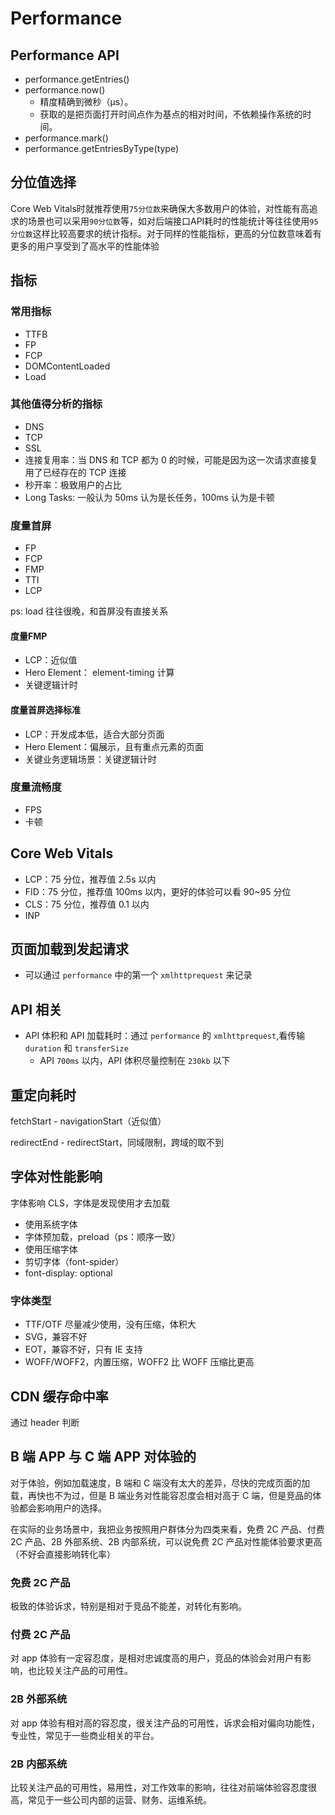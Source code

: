 # Performance

## Performance API
- performance.getEntries()
- performance.now()
  - 精度精确到微秒（μs）。
  - 获取的是把页面打开时间点作为基点的相对时间，不依赖操作系统的时间。
- performance.mark()
- performance.getEntriesByType(type)


## 分位值选择

Core Web Vitals时就推荐使用`75分位数`来确保大多数用户的体验，对性能有高追求的场景也可以采用`90分位数`等，如对后端接口API耗时的性能统计等往往使用`95分位数`这样比较高要求的统计指标。对于同样的性能指标，更高的分位数意味着有更多的用户享受到了高水平的性能体验

## 指标

### 常用指标
- TTFB
- FP
- FCP
- DOMContentLoaded
- Load

### 其他值得分析的指标

- DNS
- TCP
- SSL
- 连接复用率：当 DNS 和 TCP 都为 0 的时候，可能是因为这一次请求直接复用了已经存在的 TCP 连接
- 秒开率：极致用户的占比
- Long Tasks: 一般认为 50ms 认为是长任务，100ms 认为是卡顿

### 度量首屏
- FP
- FCP
- FMP
- TTI
- LCP

ps: load 往往很晚，和首屏没有直接关系

#### 度量FMP
- LCP：近似值
- Hero Element： element-timing 计算
- 关键逻辑计时

#### 度量首屏选择标准
- LCP：开发成本低，适合大部分页面
- Hero Element：偏展示，且有重点元素的页面
- 关键业务逻辑场景：关键逻辑计时

### 度量流畅度
- FPS
- 卡顿

## Core Web Vitals

- LCP：75 分位，推荐值 2.5s 以内
- FID：75 分位，推荐值 100ms 以内，更好的体验可以看 90~95 分位
- CLS：75 分位，推荐值 0.1 以内
- INP


## 页面加载到发起请求

- 可以通过 `performance` 中的第一个 `xmlhttprequest` 来记录

## API 相关
- API 体积和 API 加载耗时：通过 `performance` 的 `xmlhttprequest`,看传输 `duration` 和 `transferSize`
  - API `700ms` 以内，API 体积尽量控制在 `230kb` 以下


## 重定向耗时

fetchStart - navigationStart（近似值）

redirectEnd - redirectStart，同域限制，跨域的取不到

## 字体对性能影响

字体影响 CLS，字体是发现使用才去加载

- 使用系统字体
- 字体预加载，preload（ps：顺序一致）
- 使用压缩字体
- 剪切字体（font-spider）
- font-display: optional

### 字体类型
- TTF/OTF 尽量减少使用，没有压缩，体积大
- SVG，兼容不好
- EOT，兼容不好，只有 IE 支持
- WOFF/WOFF2，内置压缩，WOFF2 比 WOFF 压缩比更高

## CDN 缓存命中率
通过 header 判断

## B 端 APP 与 C 端 APP 对体验的

对于体验，例如加载速度，B 端和 C 端没有太大的差异，尽快的完成页面的加载，再快也不为过，但是 B 端业务对性能容忍度会相对高于 C 端，但是竞品的体验都会影响用户的选择。

在实际的业务场景中，我把业务按照用户群体分为四类来看，免费 2C 产品、付费 2C 产品、2B 外部系统、2B 内部系统，可以说免费 2C 产品对性能体验要求更高（不好会直接影响转化率）

### 免费 2C 产品
极致的体验诉求，特别是相对于竞品不能差，对转化有影响。

### 付费 2C 产品
对 app 体验有一定容忍度，是相对忠诚度高的用户，竞品的体验会对用户有影响，也比较关注产品的可用性。

### 2B 外部系统
对 app 体验有相对高的容忍度，很关注产品的可用性，诉求会相对偏向功能性，专业性，常见于一些商业相关的平台。

### 2B 内部系统
比较关注产品的可用性，易用性，对工作效率的影响，往往对前端体验容忍度很高，常见于一些公司内部的运营、财务、运维系统。